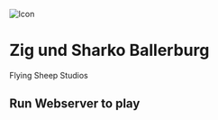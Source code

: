 ![Icon]([https://example.com/icon.png](https://cdn.cocos.wtf/files/611993372/665106275/zig%20und%20sharko%20ballerburg%20source.png))
# Zig und Sharko Ballerburg
Flying Sheep Studios

## Run Webserver to play
